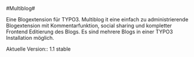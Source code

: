 #Multiblog#

Eine Blogextension für TYPO3. 
Multiblog it eine einfach zu administrierende Blogextension mit Kommentarfunktion, social sharing und kompletter Frontend Editierung des Blogs. Es sind mehrere Blogs in einer TYPO3 Installation möglich.

Aktuelle Version:: 1.1 stable
